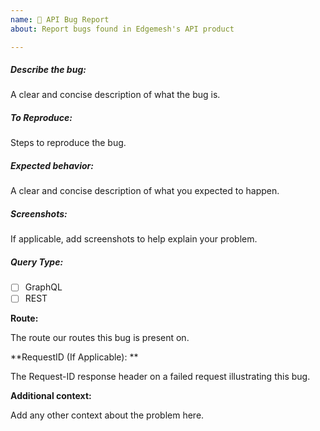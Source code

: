 ```yaml
---
name: 🐞 API Bug Report
about: Report bugs found in Edgemesh's API product

---
```


##### Describe the bug:
A clear and concise description of what the bug is.

##### To Reproduce:
Steps to reproduce the bug.

##### Expected behavior:
A clear and concise description of what you expected to happen.

##### Screenshots:
If applicable, add screenshots to help explain your problem.

##### Query Type:
 - [ ] GraphQL
 - [ ] REST

**Route:**

The route our routes this bug is present on.

**RequestID (If Applicable): **

The Request-ID response header on a failed request illustrating this bug.

**Additional context:**

Add any other context about the problem here.